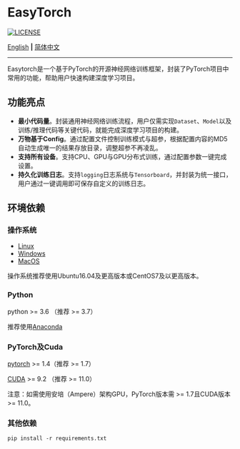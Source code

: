 # EasyTorch

[![LICENSE](https://img.shields.io/github/license/cnstark/easytorch.svg)](https://github.com/cnstark/easytorch/blob/master/LICENSE)

[English](README.md) **|** [简体中文](README_CN.md)

---

Easytorch是一个基于PyTorch的开源神经网络训练框架，封装了PyTorch项目中常用的功能，帮助用户快速构建深度学习项目。

## 功能亮点

* **最小代码量**。封装通用神经网络训练流程，用户仅需实现`Dataset`、`Model`以及训练/推理代码等关键代码，就能完成深度学习项目的构建。
* **万物基于Config**。通过配置文件控制训练模式与超参，根据配置内容的MD5自动生成唯一的结果存放目录，调整超参不再凌乱。
* **支持所有设备**。支持CPU、GPU与GPU分布式训练，通过配置参数一键完成设置。
* **持久化训练日志**。支持`logging`日志系统与`Tensorboard`，并封装为统一接口，用户通过一键调用即可保存自定义的训练日志。

## 环境依赖

### 操作系统

* [Linux](https://pytorch.org/get-started/locally/#linux-prerequisites)
* [Windows](https://pytorch.org/get-started/locally/#windows-prerequisites)
* [MacOS](https://pytorch.org/get-started/locally/#mac-prerequisites)

操作系统推荐使用Ubuntu16.04及更高版本或CentOS7及以更高版本。

### Python

python >= 3.6 （推荐 >= 3.7）

推荐使用[Anaconda](https://www.anaconda.com/)

### PyTorch及Cuda

[pytorch](https://pytorch.org/) >= 1.4（推荐 >= 1.7）

[CUDA](https://developer.nvidia.com/zh-cn/cuda-toolkit) >= 9.2 （推荐 >= 11.0）

注意：如需使用安培（Ampere）架构GPU，PyTorch版本需 >= 1.7且CUDA版本 >= 11.0。

### 其他依赖

```shell
pip install -r requirements.txt
```

